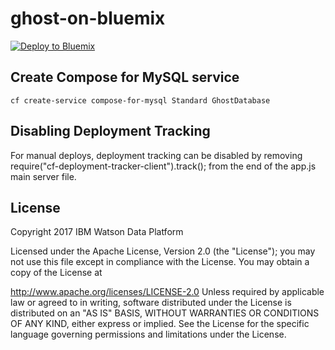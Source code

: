 # ghost-on-bluemix

[![Deploy to Bluemix](https://deployment-tracker.mybluemix.net/stats/c3fcb5f65a16f0b07b5141cb598a482b/button.svg)](https://bluemix.net/deploy?repository=https://github.com/ukmadlz/ghost-on-bluemix)

## Create Compose for MySQL service
`cf create-service compose-for-mysql Standard GhostDatabase`

## Disabling Deployment Tracking

For manual deploys, deployment tracking can be disabled by removing require("cf-deployment-tracker-client").track(); from the end of the app.js main server file.

## License

Copyright 2017 IBM Watson Data Platform

Licensed under the Apache License, Version 2.0 (the "License"); you may not use this file except in compliance with the License. You may obtain a copy of the License at

http://www.apache.org/licenses/LICENSE-2.0
Unless required by applicable law or agreed to in writing, software distributed under the License is distributed on an "AS IS" BASIS, WITHOUT WARRANTIES OR CONDITIONS OF ANY KIND, either express or implied. See the License for the specific language governing permissions and limitations under the License.
